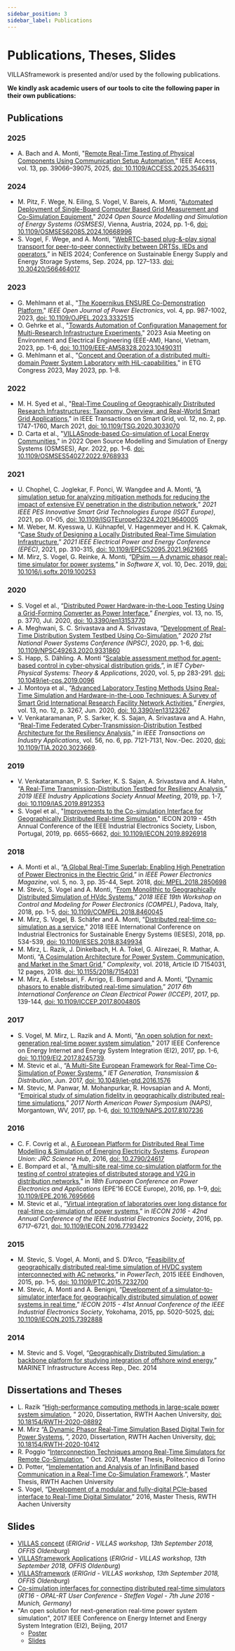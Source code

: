 ```yaml
---
sidebar_position: 3
sidebar_label: Publications
---
```


# Publications, Theses, Slides

VILLASframework is presented and/or used by the following publications.

**We kindly ask academic users of our tools to cite the following paper in their own publications:**

## Publications

### 2025
- A. Bach and A. Monti, "[Remote Real-Time Testing of Physical Components Using Communication Setup Automation](https://ieeexplore.ieee.org/document/10906587/),” IEEE Access, vol. 13, pp. 39066–39075, 2025, [doi: 10.1109/ACCESS.2025.3546311](https://doi.org/10.1109/ACCESS.2025.3546311)

### 2024 
- M. Pitz, F. Wege, N. Eiling, S. Vogel, V. Bareis, A. Monti, "[Automated Deployment of Single-Board Computer Based Grid Measurement and Co-Simulation Equipment](https://xploreqa.ieee.org/document/10668996)," _2024 Open Source Modelling and Simulation of Energy Systems (OSMSES)_, Vienna, Austria, 2024, pp. 1-6, [doi: 10.1109/OSMSES62085.2024.10668996](https://doi.org/10.1109/OSMSES62085.2024.10668996)
- S. Vogel, F. Wege, and A. Monti, "[WebRTC-based plug-&-play signal transport for peer-to-peer connectivity between DRTSs, IEDs and operators](https://ieeexplore.ieee.org/document/10926633),” in NEIS 2024; Conference on Sustainable Energy Supply and Energy Storage Systems, Sep. 2024, pp. 127–133. [doi:  10.30420/566464017](https://doi.org/10.30420/566464017)

### 2023
- G. Mehlmann et al., "[The Kopernikus ENSURE Co-Demonstration Platform](https://xploreqa.ieee.org/document/10316568)," _IEEE Open Journal of Power Electronics_, vol. 4, pp. 987-1002, 2023, [doi: 10.1109/OJPEL.2023.3332515](https://doi.org/10.1109/OJPEL.2023.3332515)
- O. Gehrke et al., "[Towards Automation of Configuration Management for Multi-Research Infrastructure Experiments](https://xploreqa.ieee.org/document/10490311)," 2023 Asia Meeting on Environment and Electrical Engineering (EEE-AM), Hanoi, Vietnam, 2023, pp. 1-6, [doi: 10.1109/EEE-AM58328.2023.10490311](https://doi.org/10.1109/EEE-AM58328.2023.10490311)
- G. Mehlmann et al., "[Concept and Operation of a distributed multi-domain Power System Laboratory with HiL-capabilities](https://ieeexplore.ieee.org/document/10172942)," in ETG Congress 2023, May 2023, pp. 1–8.

### 2022
- M. H. Syed et al., "[Real-Time Coupling of Geographically Distributed Research Infrastructures: Taxonomy, Overview, and Real-World Smart Grid Applications](https://xploreqa.ieee.org/document/9235545)," in IEEE Transactions on Smart Grid, vol. 12, no. 2, pp. 1747-1760, March 2021, [doi: 10.1109/TSG.2020.3033070](https://doi.org/10.1109/TSG.2020.3033070)
- D. Carta et al., "[VILLASnode-based Co-simulation of Local Energy Communities](https://ieeexplore.ieee.org/document/9768933/)," in 2022 Open Source Modelling and Simulation of Energy Systems (OSMSES), Apr. 2022, pp. 1–6. [doi: 10.1109/OSMSES54027.2022.9768933](https://doi.org/10.1109/OSMSES54027.2022.9768933)

### 2021

- U. Chophel, C. Joglekar, F. Ponci, W. Wangdee and A. Monti, “[A simulation setup for analyzing mitigation methods for reducing the impact of extensive EV penetration in the distribution network](https://ieeexplore.ieee.org/abstract/document/9640005),” _2021 IEEE PES Innovative Smart Grid Technologies Europe (ISGT Europe)_, 2021, pp. 01-05, [doi: 10.1109/ISGTEurope52324.2021.9640005](https://doi.org/10.1109/ISGTEurope52324.2021.9640005)
- M. Weber, M. Kyesswa, U. Kühnapfel, V. Hagenmeyer and H. K. Çakmak, “[Case Study of Designing a Locally Distributed Real-Time Simulation Infrastructure](https://ieeexplore.ieee.org/abstract/document/9621665),” _2021 IEEE Electrical Power and Energy Conference (EPEC)_, 2021, pp. 310-315, [doi: 10.1109/EPEC52095.2021.9621665](https://doi.org/10.1109/EPEC52095.2021.9621665)
- M. Mirz, S. Vogel, G. Reinke, A. Monti, “[DPsim — A dynamic phasor real-time simulator for power systems](https://www.sciencedirect.com/science/article/pii/S2352711018302760),” in _Software X_, vol. 10, Dec. 2019, [doi: 10.1016/j.softx.2019.100253](https://doi.org/10.1016/j.softx.2019.100253)

### 2020

- S. Vogel et al., “[Distributed Power Hardware-in-the-Loop Testing Using a Grid-Forming Converter as Power Interface](https://www.mdpi.com/1996-1073/13/15/3770),” _Energies_, vol. 13, no. 15, p. 3770, Jul. 2020, [doi: 10.3390/en13153770](https://doi.org/10.3390/en13153770)
- A. Meghwani, S. C. Srivastava and A. Srivastava, “[Development of Real-Time Distribution System Testbed Using Co-Simulation](https://ieeexplore.ieee.org/abstract/document/9331860),” _2020 21st National Power Systems Conference (NPSC)_, 2020, pp. 1-6, [doi: 10.1109/NPSC49263.2020.9331860](https://doi.org/10.1109/NPSC49263.2020.9331860)
- S. Happ, S. Dähling. A. Monti “[Scalable assessment method for agent-based control in cyber-physical distribution grids](https://ietresearch.onlinelibrary.wiley.com/doi/abs/10.1049/iet-cps.2019.0096),”, in _IET Cyber-Physical Systems: Theory & Applications_, 2020, vol. 5, pp 283-291. [doi: 10.1049/iet-cps.2019.0096](https://doi.org/10.1049/iet-cps.2019.0096)
- J. Montoya et al., “[Advanced Laboratory Testing Methods Using Real-Time Simulation and Hardware-in-the-Loop Techniques: A Survey of Smart Grid International Research Facility Network Activities](https://www.mdpi.com/1996-1073/13/12/3267),” _Energies_, vol. 13, no. 12, p. 3267, Jun. 2020, [doi: 10.3390/en13123267](https://doi.org/10.3390/en13123267)
- V. Venkataramanan, P. S. Sarker, K. S. Sajan, A. Srivastava and A. Hahn, “[Real-Time Federated Cyber-Transmission-Distribution Testbed Architecture for the Resiliency Analysis](https://ieeexplore.ieee.org/abstract/document/9195174),” in _IEEE Transactions on Industry Applications_, vol. 56, no. 6, pp. 7121-7131, Nov.-Dec. 2020, [doi: 10.1109/TIA.2020.3023669](https://doi.org/10.1109/TIA.2020.3023669).

### 2019
- V. Venkataramanan, P. S. Sarker, K. S. Sajan, A. Srivastava and A. Hahn, “[A Real-Time Transmission-Distribution Testbed for Resiliency Analysis](https://ieeexplore.ieee.org/abstract/document/8912353),” _2019 IEEE Industry Applications Society Annual Meeting_, 2019, pp. 1-7, [doi: 10.1109/IAS.2019.8912353](https://doi.org/10.1109/IAS.2019.8912353)
- S. Vogel et al., "[Improvements to the Co-simulation Interface for Geographically Distributed Real-time Simulation](https://xploreqa.ieee.org/document/8926918)," IECON 2019 - 45th Annual Conference of the IEEE Industrial Electronics Society, Lisbon, Portugal, 2019, pp. 6655-6662, [doi: 10.1109/IECON.2019.8926918](https://doi.org/10.1109/IECON.2019.8926918)

### 2018

- A. Monti et al., “[A Global Real-Time Superlab: Enabling High Penetration of Power Electronics in the Electric Grid](https://ieeexplore.ieee.org/document/8458285/),” in _IEEE Power Electronics Magazine_, vol. 5, no. 3, pp. 35-44, Sept. 2018, [doi: MPEL.2018.2850698](https://doi.org/10.1109/MPEL.2018.2850698)
- M. Stevic, S. Vogel and A. Monti, “[From Monolithic to Geographically Distributed Simulation of HVdc Systems](https://ieeexplore.ieee.org/document/8460045),” _2018 IEEE 19th Workshop on Control and Modeling for Power Electronics (COMPEL)_, Padova, Italy, 2018, pp. 1-5, [doi: 10.1109/COMPEL.2018.8460045](https://doi.org/10.1109/COMPEL.2018.8460045)
- M. Mirz, S. Vogel, B. Schäfer and A. Monti, "[Distributed real-time co-simulation as a service](https://ieeexplore.ieee.org/document/8349934)," 2018 IEEE International Conference on Industrial Electronics for Sustainable Energy Systems (IESES), 2018, pp. 534-539, [doi: 10.1109/IESES.2018.8349934](https://doi.org/10.1109/IESES.2018.8349934)
- M. Mirz, L. Razik, J. Dinkelbach, H. A. Tokel, G. Alirezaei, R. Mathar, A. Monti, “[A Cosimulation Architecture for Power System, Communication, and Market in the Smart Grid](https://www.hindawi.com/journals/complexity/2018/7154031/),” _Complexity_, vol. 2018, Article ID 7154031, 12 pages, 2018. [doi: 10.1155/2018/7154031](https://doi.org/10.1155/2018/7154031)
- M. Mirz, A. Estebsari, F. Arrigo, E. Bompard and A. Monti, “[Dynamic phasors to enable distributed real-time simulation](https://ieeexplore.ieee.org/abstract/document/8004805),” _2017 6th International Conference on Clean Electrical Power (ICCEP)_, 2017, pp. 139-144, [doi: 10.1109/ICCEP.2017.8004805](https://doi.org/10.1109/ICCEP.2017.8004805)

### 2017
- S. Vogel, M. Mirz, L. Razik and A. Monti, "[An open solution for next-generation real-time power system simulation](https://ieeexplore.ieee.org/document/8245739)," 2017 IEEE Conference on Energy Internet and Energy System Integration (EI2), 2017, pp. 1-6, [doi: 10.1109/EI2.2017.8245739](https://doi.org/10.1109/EI2.2017.8245739).
- M. Stevic et al., “[A Multi-Site European Framework for Real-Time Co-Simulation of Power Systems](http://digital-library.theiet.org/content/journals/10.1049/iet-gtd.2016.1576),” _IET Generation, Transmission & Distribution_, Jun. 2017, [doi: 10.1049/iet-gtd.2016.1576](https://doi.org/10.1049/iet-gtd.2016.1576)
- M. Stevic, M. Panwar, M. Mohanpurkar, R. Hovsapian and A. Monti, “[Empirical study of simulation fidelity in geographically distributed real-time simulations](https://ieeexplore.ieee.org/document/8107236),” _2017 North American Power Symposium (NAPS)_, Morgantown, WV, 2017, pp. 1-6, [doi: 10.1109/NAPS.2017.8107236](https://doi.org/10.1109/NAPS.2017.8107236)

### 2016
- C. F. Covrig et al., [A European Platform for Distributed Real Time Modelling & Simulation of Emerging Electricity Systems](https://publications.jrc.ec.europa.eu/repository/handle/JRC101772). _European Union: JRC Science Hub_, 2016, [doi: 10.2790/24617](https://doi.org/10.2790/24617)
- E. Bompard et al., “[A multi-site real-time co-simulation platform for the testing of control strategies of distributed storage and V2G in distribution networks](http://ieeexplore.ieee.org/document/7695666/),” in _18th European Conference on Power Electronics and Applications_ (EPE’16 ECCE Europe), 2016, pp. 1–9, [doi: 10.1109/EPE.2016.7695666](https://doi.org/10.1109/EPE.2016.7695666)
- M. Stevic et al., “[Virtual integration of laboratories over long distance for real-time co-simulation of power systems](http://ieeexplore.ieee.org/document/7793422/),” in _IECON 2016 - 42nd Annual Conference of the IEEE Industrial Electronics Society_, 2016, pp. 6717–6721, [doi: 10.1109/IECON.2016.7793422](https://doi.org/10.1109/IECON.2016.7793422)

### 2015
- M. Stevic, S. Vogel, A. Monti, and S. D’Arco, “[Feasibility of geographically distributed real-time simulation of HVDC system interconnected with AC networks](http://ieeexplore.ieee.org/document/7232700/),” in _PowerTech_, 2015 IEEE Eindhoven, 2015, pp. 1–5, [doi: 10.1109/PTC.2015.7232700](https://doi.org/10.1109/PTC.2015.7232700)
- M. Stevic, A. Monti and A. Benigni, “[Development of a simulator-to-simulator interface for geographically distributed simulation of power systems in real time](https://ieeexplore.ieee.org/document/7392888),” _IECON 2015 - 41st Annual Conference of the IEEE Industrial Electronics Society_, Yokohama, 2015, pp. 5020-5025, [doi: 10.1109/IECON.2015.7392888](https://doi.org/10.1109/IECON.2015.7392888)

### 2014

- M. Stevic and S. Vogel, “[Geographically Distributed Simulation: a backbone platform for studying integration of offshore wind energy](http://www.marinet2.eu/wp-content/uploads/2017/04/DistSimOffshoreWind_SINTEF_infrastructure_access_report.pdf),” MARINET Infrastructure Access Rep., Dec. 2014

## Dissertations and Theses

- L. Razik “[High-performance computing methods in large-scale power system simulation](https://publications.rwth-aachen.de/record/796268), ” 2020, Dissertation, RWTH Aachen University, [doi: 10.18154/RWTH-2020-08892](https://doi.org/10.18154/RWTH-2020-08892)
- M. Mirz “[A Dynamic Phasor Real-Time Simulation Based Digital Twin for Power Systems](http://publications.rwth-aachen.de/record/804608), ”, 2020, Dissertation, RWTH Aachen University, [doi: 10.18154/RWTH-2020-10412](https://doi.org/10.18154/RWTH-2020-10412)
- R. Poggio “[Interconnection Techniques among Real-Time Simulators for Remote Co-Simulation](https://webthesis.biblio.polito.it/19849/1/tesi.pdf), ” Oct. 2021, Master Thesis, Politecnico di Torino
- D. Potter, “[Implementation and Analysis of an InfiniBand based Communication in a Real-Time Co-Simulation Framework](https://git.dennispotter.eu/attachments/9e1ead91-54d0-4b41-ad96-6d3ae9f0f81d).”, Master Thesis, RWTH Aachen University
- S. Vogel, “[Development of a modular and fully-digital PCIe-based interface to Real-Time Digital Simulator](https://publications.rwth-aachen.de/record/698510/),” 2016, Master Thesis, RWTH Aachen University

## Slides

- [VILLAS concept](https://villas.fein-aachen.org/slides/VILLASconcept_AMonti.pdf)
  (_ERIGrid - VILLAS workshop, 13th September 2018, OFFIS Oldenburg_)
- [VILLASframework Applications](https://villas.fein-aachen.org/slides/VILLASframework_Applications_MStevic.pdf)
  (_ERIGrid - VILLAS workshop, 13th September 2018, OFFIS Oldenburg_)
- [VILLASframework](https://villas.fein-aachen.org/slides/VILLASframework-v5.pdf)
  (_ERIGrid - VILLAS workshop, 13th September 2018, OFFIS Oldenburg_)
- [Co-simulation interfaces for connecting distributed real-time simulators](https://villas.fein-aachen.org/slides/Co-sim_interfaces_RT16.pdf)
   (_RT16 - OPAL-RT User Conference - Steffen Vogel - 7th June 2016 - Munich, Germany_)
- "An open solution for next-generation real-time power system simulation", 2017 IEEE Conference on Energy Internet and Energy System Integration (EI2), Beijing, 2017
  - [Poster](https://villas.fein-aachen.org/slides/ieee_ei2_2017_poster_open_solution.pdf)
  - [Slides](https://villas.fein-aachen.org/slides/3-minute-presentation-797.pdf)
